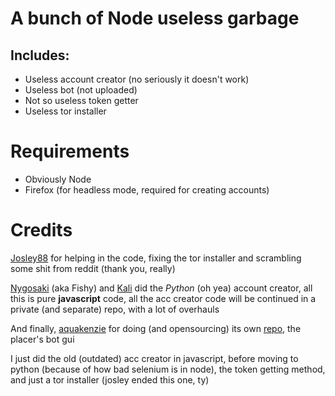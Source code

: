 # A bunch of Node useless garbage
## Includes:
- Useless account creator (no seriously it doesn't work)
- Useless bot (not uploaded)
- Not so useless token getter
- Useless tor installer

# Requirements
- Obviously Node
- Firefox (for headless mode, required for creating accounts)

# Credits
[Josley88](https://github.com/Josley88) for helping in the code, fixing the tor installer and scrambling some shit from reddit (thank you, really)

[Nygosaki](https://github.com/Nygosaki) (aka Fishy) and [Kali](https://discord.com/user/964202096712880210) did the *Python* (oh yea) account creator, all this is pure **javascript** code, all the acc creator code will be continued in a private (and separate) repo, with a lot of overhauls

And finally, [aquakenzie](https://github.com/aquakenzie) for doing (and opensourcing) its own [repo](https://github.com/aquakenzie/2b2tplacergui), the placer's bot gui

I just did the old (outdated) acc creator in javascript, before moving to python (because of how bad selenium is in node), the token getting method, and just a tor installer (josley ended this one, ty)

